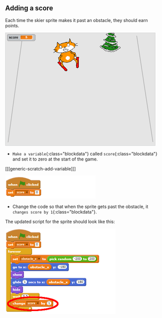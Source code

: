 ## Adding a score

Each time the skier sprite makes it past an obstacle, they should earn points.

![score](images/score.png)

+ `Make a variable`{:class="blockdata"} called `score`{:class="blockdata"} and set it to zero at the start of the game.

[[[generic-scratch-add-variable]]]

![score code set variable](images/score_code1.png)

+ Change the code so that when the sprite gets past the obstacle, it `changes score by 1`{:class="blockdata"}.

The updated script for the sprite should look like this:

![score code add 1](images/score_code2.png)
